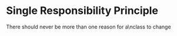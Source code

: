 # Single Responsibility Principle

There should never be more than one reason for a\nclass to change
